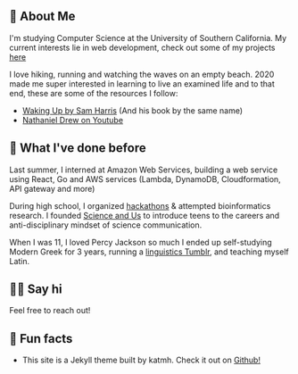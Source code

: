 ---
---

## 🤷 About Me

I'm studying Computer Science at the University of Southern California. My current interests lie in web development, check out some of my projects [here](projects)

I love hiking, running and watching the waves on an empty beach. 2020 made me super interested in learning to live an examined life and to that end, these are some of the resources I follow:

- [Waking Up by Sam Harris](https://app.wakingup.com/) (And his book by the same name)
- [Nathaniel Drew on Youtube](https://www.youtube.com/channel/UCrdWRLq10OHuy7HmSckV3Vg)

## 🦕 What I've done before

Last summer, I interned at Amazon Web Services, building a web service using React, Go and AWS services (Lambda, DynamoDB, Cloudformation, API gateway and more)

During high school, I organized [hackathons](http://mahacks.com/) & attempted bioinformatics research. I founded [Science and Us](http://scienceandus.org/) to introduce teens to the careers and anti-disciplinary mindset of science communication.

When I was 11, I loved Percy Jackson so much I ended up self-studying Modern Greek for 3 years, running a [linguistics Tumblr](http://subjunctivelymoody.tumblr.com/), and teaching myself Latin.

## 👋🏻 Say hi

Feel free to reach out!

## 📠 Fun facts

- This site is a Jekyll theme built by katmh. Check it out on [Github!](https://github.com/katmh/point-theme)
